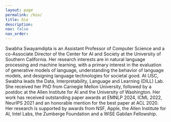 ```yaml
---
layout: page
permalink: /bio/
title: bio
description:
nav: false
nav_order:
---
```


Swabha Swayamdipta is an Assistant Professor of Computer Science and a co-Associate Director of the Center for AI and Society at the University of Southern California. Her research interests are in natural language processing and machine learning, with a primary interest in the evaluation of generative models of language, understanding the behavior of language models, and designing language technologies for societal good. At USC, Swabha leads the Data, Interpretability, Language and Learning (DILL) Lab.  She received her PhD from Carnegie Mellon University, followed by a postdoc at the Allen Institute for AI and the University of Washington. Her work has received outstanding paper awards at EMNLP 2024, ICML 2022, NeurIPS 2021 and an honorable mention for the best paper at ACL 2020. Her research is supported by awards from NSF, Apple, the Allen Institute for AI, Intel Labs, the Zumberge Foundation and a WiSE Gabilan Fellowship.




<!-- Swabha Swayamdipta is a postdoctoral researcher at the Allen Institute for AI and soon-to-be the Gabilan Assistant Professor and an Assistant Professor of Computer Science at the University of Southern California (starting Fall 2022). Her research interests are in natural language processing, with a focus on studying data distributions to automatically uncover redundancies, annotation and collection artifacts in data, which result in undesirable model biases. Swabha received her PhD from Carnegie Mellon University, and holds a Masters degree from Columbia University. Her work has received an outstanding paper award at NeurIPS 2021 and an honorable mention award for the best paper at ACL 2020. -->

<!-- *Good biases*, such as [structural inductive biases](https://www.aclweb.org/anthology/D18-1412) help language understanding - check out my [PhD thesis](/assets/pdf/swabha_thesis.pdf) on these. -->
<!-- But biases can be *undesirable*, e.g. [spurious correlations](https://arxiv.org/abs/2002.04108) commonly found in crowd-sourced, large-scale datasets due to [annotation artifacts](https://arxiv.org/abs/1803.02324), or social prejudices of human annotators and task designers, which are [difficult to rid](https://arxiv.org/abs/2102.00086)! -->
